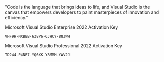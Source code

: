 "Code is the language that brings ideas to life, and Visual Studio is the canvas that empowers developers to paint masterpieces of innovation and efficiency."

Microsoft Visual Studio Enterprise 2022 Activation Key

`VHF9H-NXBBB-638P6-6JHCY-88JWH`


Microsoft Visual Studio Professional 2022 Activation Key

`TD244-P4NB7-YQ6XK-Y8MMM-YWV2J`
